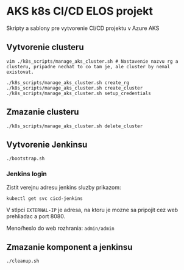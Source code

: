 # AKS k8s CI/CD ELOS projekt

Skripty a sablony pre vytvorenie CI/CD projektu v Azure AKS

## Vytvorenie clusteru

```
vim ./k8s_scripts/manage_aks_cluster.sh # Nastavenie nazvu rg a clusteru, pripadne nechat to co tam je, ale cluster by nemal existovat.

./k8s_scripts/manage_aks_cluster.sh create_rg
./k8s_scripts/manage_aks_cluster.sh create_cluster
./k8s_scripts/manage_aks_cluster.sh setup_credentials
```

## Zmazanie clusteru

```
./k8s_scripts/manage_aks_cluster.sh delete_cluster
```

## Vytvorenie Jenkinsu

```
./bootstrap.sh
```

### Jenkins login

Zistit verejnu adresu jenkins sluzby prikazom:

```
kubectl get svc cicd-jenkins
```

V stlpci `EXTERNAL-IP` je adresa, na ktoru je mozne sa pripojit cez web prehliadac a port 8080.

Meno/heslo do web rozhrania: `admin/admin`

## Zmazanie komponent a jenkinsu

```
./cleanup.sh
```
